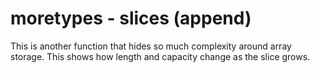 # moretypes - slices (append)

This is another function that hides so much complexity around array storage. This shows how length and capacity change as the slice grows.
